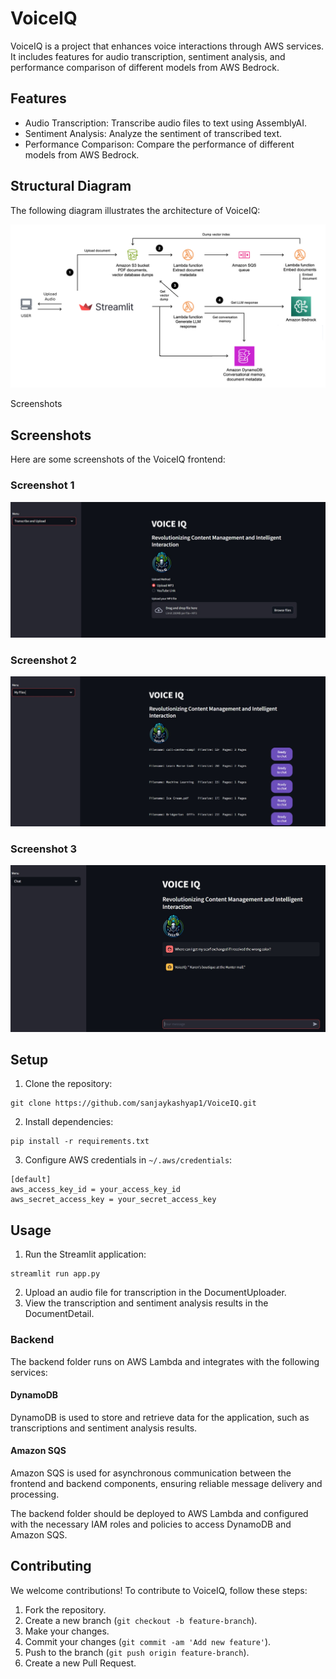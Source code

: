 <!DOCTYPE html>
<html lang="en">
<head>
<meta charset="UTF-8">
<meta name="viewport" content="width=device-width, initial-scale=1.0">
</head>
<body>

<h1>VoiceIQ</h1>

<p>VoiceIQ is a project that enhances voice interactions through AWS services. It includes features for audio transcription, sentiment analysis, and performance comparison of different models from AWS Bedrock.</p>

<h2>Features</h2>
<ul>
  <li>Audio Transcription: Transcribe audio files to text using AssemblyAI.</li>
  <li>Sentiment Analysis: Analyze the sentiment of transcribed text.</li>
  <li>Performance Comparison: Compare the performance of different models from AWS Bedrock.</li>
</ul>


<h2>Structural Diagram</h2>
<p>The following diagram illustrates the architecture of VoiceIQ:</p>
<img src="Structure_diagram.png" alt="Structural Diagram">

Screenshots

<h2>Screenshots</h2>
<p>Here are some screenshots of the VoiceIQ frontend:</p>

<h3>Screenshot 1</h3>
<img src="Preview1.jpeg" alt="Screenshot 1">

<h3>Screenshot 2</h3>
<img src="Preview2.jpeg" alt="Screenshot 2">

<h3>Screenshot 3</h3>
<img src="Preview3.jpeg" alt="Screenshot 2">

<h2>Setup</h2>
<ol>
  <li>Clone the repository:</li>
</ol>

<pre><code>git clone https://github.com/sanjaykashyap1/VoiceIQ.git </code></pre>

<ol start="2">
  <li>Install dependencies:</li>
</ol>

<pre><code>pip install -r requirements.txt</code></pre>

<ol start="3">
  <li>Configure AWS credentials in <code>~/.aws/credentials</code>:</li>
</ol>

<pre><code>[default]
aws_access_key_id = your_access_key_id
aws_secret_access_key = your_secret_access_key
</code></pre>

<h2>Usage</h2>
<ol>
  <li>Run the Streamlit application:</li>
</ol>

<pre><code>streamlit run app.py</code></pre>

<ol start="2">
  <li>Upload an audio file for transcription in the DocumentUploader.</li>
  <li>View the transcription and sentiment analysis results in the DocumentDetail.</li>
</ol>

<h3>Backend</h3>
<p>The backend folder runs on AWS Lambda and integrates with the following services:</p>

<h4>DynamoDB</h4>
<p>DynamoDB is used to store and retrieve data for the application, such as transcriptions and sentiment analysis results.</p>

<h4>Amazon SQS</h4>
<p>Amazon SQS is used for asynchronous communication between the frontend and backend components, ensuring reliable message delivery and processing.</p>

<p>The backend folder should be deployed to AWS Lambda and configured with the necessary IAM roles and policies to access DynamoDB and Amazon SQS.</p>



<h2>Contributing</h2>
<p>We welcome contributions! To contribute to VoiceIQ, follow these steps:</p>
<ol>
  <li>Fork the repository.</li>
  <li>Create a new branch (<code>git checkout -b feature-branch</code>).</li>
  <li>Make your changes.</li>
  <li>Commit your changes (<code>git commit -am 'Add new feature'</code>).</li>
  <li>Push to the branch (<code>git push origin feature-branch</code>).</li>
  <li>Create a new Pull Request.</li>
</ol>


</body>
</html>